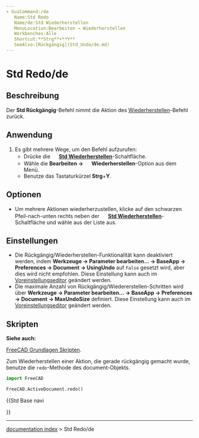 ```yaml
---
- GuiCommand:/de
   Name:Std Redo
   Name/de:Std Wiederherstellen
   MenuLocation:Bearbeiten → Wiederherstellen‎
   Workbenches:Alle
   Shortcut:**Strg**+**Y**
   SeeAlso:[Rückgängig](Std_Undo/de.md)
---
```


# Std Redo/de

## Beschreibung

Der **Std Rückgängig**-Befehl nimmt die Aktion des [Wiederherstellen](Std_Undo/de.md)-Befehl zurück.

## Anwendung

1.  Es gibt mehrere Wege, um den Befehl aufzurufen:
    -   Drücke die **<img src="images/Std_Redo.svg" width=16px> [Std Wiederherstellen](Std_Redo/de.md)**-Schaltfläche.
    -   Wähle die **Bearbeiten → <img src="images/Std_Redo.svg" width=16px> Wiederherstellen**-Option aus dem Menü.
    -   Benutze das Tastaturkürzel **Strg**+**Y**.

## Optionen

-   Um mehrere Aktionen wiederherzustellen, klicke auf den schwarzen Pfeil-nach-unten rechts neben der **<img src="images/Std_Redo.svg" width=16px> [Std Wiederherstellen](Std_Redo/de.md)**-Schaltfläche und wähle aus der Liste aus.

## Einstellungen

-   Die Rückgängig/Wiederherstellen-Funktionalität kann deaktiviert werden, indem **Werkzeuge → Parameter bearbeiten... → BaseApp → Preferences → Document → UsingUndo** auf `False` gesetzt wird, aber dies wird nicht empfohlen. Diese Einstellung kann auch im [Voreinstellungseditor](Preferences_Editor/de#Document.md) geändert werden.
-   Die maximale Anzahl von Rückgängig/Wiedererstellen-Schritten wird über **Werkzeuge → Parameter bearbeiten... → BaseApp → Preferences → Document → MaxUndoSize** definiert. Diese Einstellung kann auch im [Voreinstellungseditor](Preferences_Editor/de#Document.md) geändert werden.

## Skripten


**Siehe auch:**

[FreeCAD Grundlagen Skripten](FreeCAD_Scripting_Basics/de.md).

Zum Wiederherstellen einer Aktion, die gerade rückgängig gemacht wurde, benutze die `redo`-Methode des document-Objekts.


```python
import FreeCAD

FreeCAD.ActiveDocument.redo()
```





{{Std Base navi

}}

---
[documentation index](../README.md) > Std Redo/de
